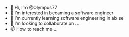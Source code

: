 - 👋 Hi, I’m @Olympus77
- 👀 I’m interested in becaming a software engineer
- 🌱 I’m currently learning software engineering in alx se
- 💞️ I’m looking to collaborate on ...
- 📫 How to reach me ...

<!---
Olympus77/Olympus77 is a ✨ special ✨ repository because its `README.md` (this file) appears on your GitHub profile.
You can click the Preview link to take a look at your changes.
--->
